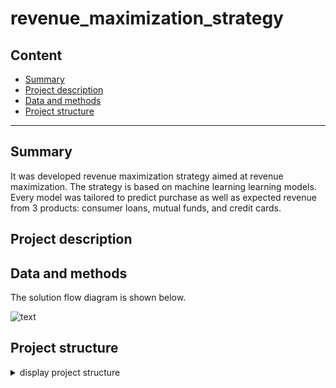 # revenue_maximization_strategy


## Content

* [Summary](README.md#Summary)  
* [Project description](README.md#Project-description)  
* [Data and methods](README.md#Data-and-methods)                                
* [Project structure](README.md#Project-structure)                   


---

## Summary
It was developed revenue maximization strategy aimed at revenue maximization. The strategy is based on machine learning learning models. Every model was tailored to predict purchase as well as expected revenue from 3 products: consumer loans, mutual funds, and credit cards.

## Project description

## Data and methods

The solution flow diagram is shown below.

![text](https://github.com/Alex1iv/revenue_maximization_strategy/figures/Scheme.PNG)  </div>

## Project structure

<details>
  <summary>display project structure </summary>

```Python
revenue_maximization_strategy
├── .gitignore
├── config
│   └── config.json     # configuration setings
├── data                # data archive
│  
├── figures
│   ├── fig_1.png
.....
│   └── fig_13.png
├── models              # models and weights
│   ├── gbr_cc_opt.pkl
.....
│   └── gb_opt_mf.pkl
├── notebooks           # notebooks
│   └── Project.ipynb

├── README.md
├── requirements.txt    
└── utils               # functions and data loaders
    └── reader_config.py
```
</details>